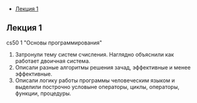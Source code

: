 - [Лекция 1](#lection1)
## <a name="lection1"></a> Лекция 1

cs50 1 "Основы программирования"
1) Затронули тему систем счисления. Наглядно объяснили как работает двоичная система.
2) Описали разные алгоритмы решения зачад, эффективные и менее эффективные.
3) Описали логику работы программы человеческим языком и выделили построчно условыне операторы, циклы, операторы, функции, процедуры.